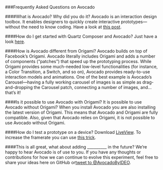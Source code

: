 ###Frequently Asked Questions on Avocado

####What is Avocado? Why did you do it?
Avocado is an interaction design toolbox. It enables designers to quickly create interactive prototypes—without the need to know coding. Have a look at <a href="http://ideo.is/avocado_labs" target="_blank">this post</a>.

####How do I get started with Quartz Composer and Avocado?
Just have a look <a href="http://avocado.ideo.com" target="_blank">here</a>.

####How is Avocado different from Origami?
Avocado builds on top of Facebook’s Origami. Avocado literally includes Origami and adds a number of components (“patches”) that speed up the prototyping process.
While Origami provides some much-needed low-level functionalities (for instance, a Color Transition, a Switch, and so on), Avocado provides ready-to-use interaction models and animations.
One of the best example is Avocado’s Carousel—having a fully working carousel of images is as simple as drag-and-dropping the Carousel patch, connecting a number of images, and... that’s it! 

####Is it possible to use Avocado with Origami? It is possible to use Avocado without Origami?
When you install Avocado you are also installing the latest version of Origami. This means that Avocado and Origami are fully compatible. Also, given that Avocado relies on Origami, it is not possible to use Avocado without Origami.

####How do I test a prototype on a device?
Download <a href="http://www.zambetti.com/projects/liveview" target="_blank">LiveView</a>. To increase the framerate you can use <a href="http://bomberstudios.com/post/54587126654/using-sketch-mirror-liveview-silkscreen-skala" target="_blank">this trick</a>.

####This is all great, what about adding __________ in the future?
We’re happy to hear Avocado is of use to you. If you have any thoughts or contributions for how we can continue to evolve this experiment, feel free to share your ideas here on  GitHub​ or​ <a href="https://twitter.com/AvocadoByIDEO" target="_blank">tweet to @AvocadoByIDEO</a>.

